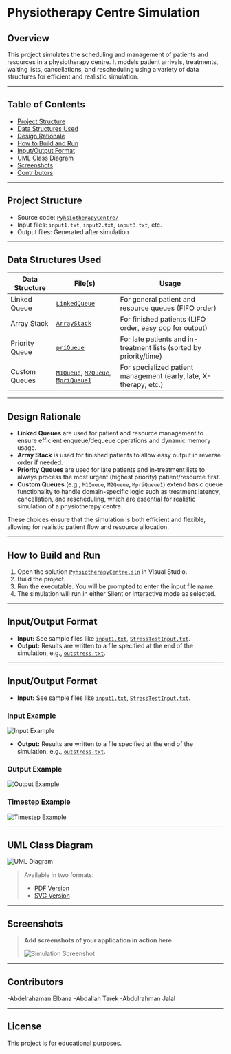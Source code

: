 # Physiotherapy Centre Simulation

## Overview

This project simulates the scheduling and management of patients and resources in a physiotherapy centre. It models patient arrivals, treatments, waiting lists, cancellations, and rescheduling using a variety of data structures for efficient and realistic simulation.

---

## Table of Contents

- [Project Structure](#project-structure)
- [Data Structures Used](#data-structures-used)
- [Design Rationale](#design-rationale)
- [How to Build and Run](#how-to-build-and-run)
- [Input/Output Format](#inputoutput-format)
- [UML Class Diagram](#uml-class-diagram)
- [Screenshots](#screenshots)
- [Contributors](#contributors)

---

## Project Structure

- Source code: [`PyhsiotherapyCentre/`](PyhsiotherapyCentre)
- Input files: `input1.txt`, `input2.txt`, `input3.txt`, etc.
- Output files: Generated after simulation

---

## Data Structures Used

| Data Structure | File(s)                                                                                                                                  | Usage                                                              |
| -------------- | ---------------------------------------------------------------------------------------------------------------------------------------- | ------------------------------------------------------------------ |
| Linked Queue   | [`LinkedQueue`](PyhsiotherapyCentre/LinkedQueue.h)                                                                                       | For general patient and resource queues (FIFO order)               |
| Array Stack    | [`ArrayStack`](PyhsiotherapyCentre/ArrayStack.h)                                                                                         | For finished patients (LIFO order, easy pop for output)            |
| Priority Queue | [`priQueue`](PyhsiotherapyCentre/priQueue.h)                                                                                             | For late patients and in-treatment lists (sorted by priority/time) |
| Custom Queues  | [`M1Queue`](PyhsiotherapyCentre/M1Queue.h), [`M2Queue`](PyhsiotherapyCentre/M2Queue.h), [`MpriQueue1`](PyhsiotherapyCentre/MpriQueue1.h) | For specialized patient management (early, late, X-therapy, etc.)  |

---

## Design Rationale

- **Linked Queues** are used for patient and resource management to ensure efficient enqueue/dequeue operations and dynamic memory usage.
- **Array Stack** is used for finished patients to allow easy output in reverse order if needed.
- **Priority Queues** are used for late patients and in-treatment lists to always process the most urgent (highest priority) patient/resource first.
- **Custom Queues** (e.g., `M1Queue`, `M2Queue`, `MpriQueue1`) extend basic queue functionality to handle domain-specific logic such as treatment latency, cancellation, and rescheduling, which are essential for realistic simulation of a physiotherapy centre.

These choices ensure that the simulation is both efficient and flexible, allowing for realistic patient flow and resource allocation.

---

## How to Build and Run

1. Open the solution [`PyhsiotherapyCentre.sln`](PyhsiotherapyCentre.sln) in Visual Studio.
2. Build the project.
3. Run the executable. You will be prompted to enter the input file name.
4. The simulation will run in either Silent or Interactive mode as selected.

---

## Input/Output Format

- **Input:** See sample files like [`input1.txt`](input1.txt), [`StressTestInput.txt`](StressTestInput.txt).
- **Output:** Results are written to a file specified at the end of the simulation, e.g., [`outstress.txt`](PyhsiotherapyCentre/outstress.txt).

---

## Input/Output Format

- **Input:** See sample files like [`input1.txt`](input1.txt), [`StressTestInput.txt`](StressTestInput.txt).

### Input Example

![Input Example](PyhsiotherapyCentre/assets/Input%20File.png)

- **Output:** Results are written to a file specified at the end of the simulation, e.g., [`outstress.txt`](PyhsiotherapyCentre/outstress.txt).

### Output Example

![Output Example](PyhsiotherapyCentre/assets/Output%20File.png)

### Timestep Example

![Timestep Example](PyhsiotherapyCentre/assets/Time%20Step.png)

---

## UML Class Diagram
![UML Diagram](PyhsiotherapyCentre/assets/UML.svg)
> 
> Available in two formats:
>
> - [PDF Version](PyhsiotherapyCentre/assets/UML.pdf)
> - [SVG Version](PyhsiotherapyCentre/assets/UML.svg)

---

## Screenshots

> **Add screenshots of your application in action here.**
>
> ![Simulation Screenshot](PyhsiotherapyCentre/assets/Simulation.png)

---

## Contributors

-Abdelrahaman Elbana    -Abdallah Tarek    -Abdulrahman Jalal

---

## License

This project is for educational purposes.
